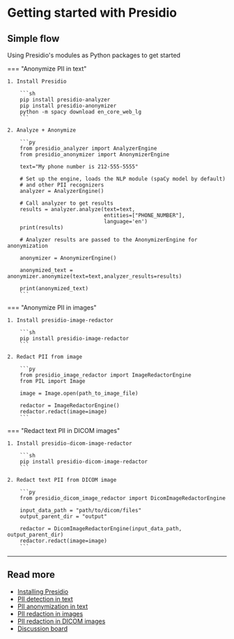 # Getting started with Presidio

## Simple flow

Using Presidio's modules as Python packages to get started

=== "Anonymize PII in text"

    1. Install Presidio
        
        ```sh
        pip install presidio-analyzer
        pip install presidio-anonymizer
        python -m spacy download en_core_web_lg
        ```
    
    2. Analyze + Anonymize
    
        ```py
        from presidio_analyzer import AnalyzerEngine
        from presidio_anonymizer import AnonymizerEngine
        
        text="My phone number is 212-555-5555"
        
        # Set up the engine, loads the NLP module (spaCy model by default) 
        # and other PII recognizers
        analyzer = AnalyzerEngine()
        
        # Call analyzer to get results
        results = analyzer.analyze(text=text,
                                   entities=["PHONE_NUMBER"],
                                   language='en')
        print(results)
        
        # Analyzer results are passed to the AnonymizerEngine for anonymization
        
        anonymizer = AnonymizerEngine()
        
        anonymized_text = anonymizer.anonymize(text=text,analyzer_results=results)
        
        print(anonymized_text)
        ```

=== "Anonymize PII in images"

    1. Install presidio-image-redactor
    
        ```sh
        pip install presidio-image-redactor
        ```
       
    2. Redact PII from image
    
        ```py
        from presidio_image_redactor import ImageRedactorEngine
        from PIL import Image
        
        image = Image.open(path_to_image_file)
        
        redactor = ImageRedactorEngine()
        redactor.redact(image=image)
        ```

=== "Redact text PII in DICOM images"

    1. Install presidio-dicom-image-redactor
    
        ```sh
        pip install presidio-dicom-image-redactor
        ```
       
    2. Redact text PII from DICOM image
    
        ```py
        from presidio_dicom_image_redactor import DicomImageRedactorEngine
        
        input_data_path = "path/to/dicom/files"
        output_parent_dir = "output"
        
        redactor = DicomImageRedactorEngine(input_data_path, output_parent_dir)
        redactor.redact(image=image)
        ```
---

## Read more

- [Installing Presidio](installation.md)
- [PII detection in text](analyzer/index.md)
- [PII anonymization in text](anonymizer/index.md)
- [PII redaction in images](image-redactor/index.md)
- [PII redaction in DICOM images](dicom-image-redactor/index.md)
- [Discussion board](https://github.com/microsoft/presidio/discussions)
